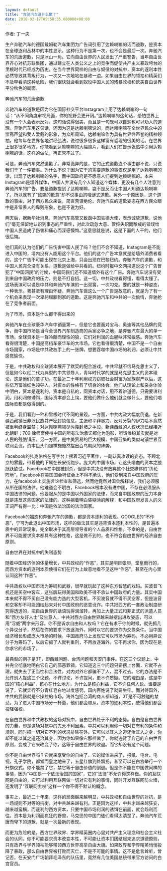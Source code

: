 ```yaml
---
layout: default
title: "奔驰汽车道什么歉？"
date: 2018-02-17T09:58:35.000000+08:00
---
```


作者: 丁一夫

生产奔驰汽车的德国戴姆勒汽车集团为广告词引用了达赖喇嘛的话而道歉，是资本在全球逐利丛林中的本性显示。这种行为不是第一次，也不会是最后一次。奔驰汽车的荒唐道歉，只是冰山一角。它向自由世界的人民发出了严重警告，当年自由世界齐心对抗苏联集团，通过建立在人类公义之上的竞争而促使共产主义暴政垮台的里根时代已经成为历史。在当今世界同样的自由与奴役的对抗中，资本的逐利本性必然导致其背叛行为，一次又一次地站在暴政一边。如果自由世界的领袖和精英们不及早看清这种危险，我们很快就会看到奴役中国人民的残暴政权和欧美自由世界平分秋色的局面。

奔驰汽车的荒唐道歉

奔驰汽车的道歉是因为它在国际社交平台Instagram上用了达赖喇嘛的一句话：“从不同角度审视局面，你的视野会更开阔。”达赖喇嘛的这句话，恐怕世界上没有一个人会表示反对。这句话说得很美，而且是一句既可以自勉也可以劝人的道理。奔驰汽车用这句话，还因为这是达赖喇嘛说的，而达赖喇嘛在全世界民众中的崇高声望和受人爱戴的形象，为众所周知。达赖喇嘛作为具有世界性声誉的精神领袖，他每年在世界各地讲经弘法，说过很多很多这样富有哲理的很美的话。在世界上很多很多地方，你能看到达赖喇嘛的大幅照片，看到人们在告示张贴中引用达赖喇嘛的话。这样的做法，再正常不过了。

可是，奔驰汽车突然道歉了。非常诡异的是，它的正式道歉连个事由都不说，只说我们干了一件错事。为什么不说？因为它干的需要道歉的事仅仅是用了达赖喇嘛的话，出现了达赖喇嘛的名字，而中国政府是不愿意人们提到达赖喇嘛的。本来Instagram是墙外媒体，中国人并没有几个人知道这个媒体，更没有几个人注意到奔驰汽车的广告，要是道歉提到了达赖喇嘛，岂不是反而让中国人知道达赖喇嘛了。所以就有了“诚挚的歉意”却不说事由的哑谜式道歉。另外一个原因是，这个道歉的事由，对于西方民众来说，简直荒谬绝伦。奔驰汽车的道歉姿态在西方民众眼中是非常丢人的卑贱形象，也是不说为好。

两天后，据新华社消息，奔驰汽车高管又致函中国驻德大使，表示诚挚道歉，说他们“毫无保留地认识到事态的严重性，对此次疏忽大意、管控失职而酿成的错误给中国人民造成了伤害和痛心而深感懊悔。”这意思就是说，这是下面的人干的，他们很后悔。

他们真的认为他们的广告伤害中国人民了吗？他们不会不知道，Instagram是不能进入中国的，墙内没有人能用这个平台。他们的这个广告本意就是给墙外消费者看的，这个广告不可能出现在北京上海，只会出现在巴黎纽约。奔驰汽车的道歉，和中国人民完全没有关系。道歉是做给中共看的。纽约时报中文网报道说这个广告冒犯了“中国网民”的时候，中国网民们还不知道墙外有这个广告。奔驰汽车说没有受到来自中国政府的压力，则是不打自招。这一切，中共政权看得懂，看得太懂了。这场表演可以说是中共和奔驰汽车演的一出双簧，一次勾兑。要的就是一种姿态，一种表示。我甚至有理由怀疑，奔驰汽车做这么一个广告是故意的，就是为了有一个机会来表现一次卑躬屈膝到家的道歉。这是奔驰汽车和中共的一次偷情，奔驰抢在了竞争者前面。

为了市场，资本是什么都干得出来的

奔驰汽车在全球豪华汽车中销量第一，但是它也要面对宝马、奥迪等其他品牌的竞争，而中国市场是当今全世界汽车制造商的兵家必争之地，是奔驰汽车最大的单一市场。全球资本是一群冷酷而理性的狼，它们对利润的血腥味非常敏感。奔驰汽车看得很清楚，中国是高档车豪华车的大市场。它也看得很清楚，中国不是一个自由市场国家，市场是中共政权手上的一张牌，想要吞噬中国市场的利润，必须让中共感觉愉快。

于是，中共政权和全球资本展开了默契的配合游戏。中共早就不信马克思主义了，但是如今以红二代为典型的中共领导人，青年时代学的就是马克思主义的资本理论，这是他们的童子功。在最近二十年利用权力窃取社会财富为家族财产以后，这些亿万富翁红色领导人，对资本的性格有了切身的体会。他们从理论上和亲身体验中明白，资本是逐利的，资本是自私的，同资本对话，用不着讲道德，只需要讲利润。用利润做诱饵，国际资本都会上钩，要他们做什么他们就会做什么，要他们唱国际歌都是做得到的。

于是，我们看到一种和里根时代不同的景观。一方面，中共内政大幅度倒退，在新疆西藏镇压非汉民族并严密封锁信息，主张和平非暴力、反对分裂的伊力哈木竟然被重判终身监禁；对达赖喇嘛竭尽污蔑封堵之手段，新疆西藏的人权状况已经接近北朝鲜；709 律师案使得中国的所有法治承诺都化为泡影，所谓维稳其实就是对人民的残酷镇压。另一方面，是中美贸易的巨大规模，中国召集的类似乌镇世界互联网会议，资本巨头们照样施施然摆出百鸟朝凤的阵势。

Facebook的扎克伯格在写字台上摆着习近平著作，一副认真攻读的姿态。不顾北京的雾霾，带着他的下属在长安街跑步。庞大的中国市场，让这头嗜血的资本之狼跃跃欲试。Facebook在中国被封杀，但是中共决没有放弃这个社交媒体的“舆论阵地”。Facebook在美国国会听证会上不得不承认，他们受到来自中国政府的压力，在facebook上实施言论检查和筛选，然而他竟然对国会解释说，我们必须服从所在国的法律。他难道会不明白，Facebook根本没有进中国，不存在必须服从中国法律的问题，他要服从的是中国以外国家的法律，而来自中国政府的压力本身就是违反这些国家的法律的。这种揣着明白装糊涂的解释，和中国政府发言人的义正词严有得一比：中国是依法治国的法治国家。

Facebook的媚态和奔驰汽车的道歉，都是资本逐利的表现。GOOGLE的“不作恶”，宁可为此退出中国市场，这样的做法其实是违背资本逐利本性的，是普遍本质中的异常现象，完全取决于其高层领导者的个人品质和性格。不幸的是，自由世界不可能要求资本都具有这种性格，这是做不到的，也不符合自由世界的经济自由原则。

自由世界在对抗中的失利态势

随着中国经济体的体量增长，中共政权的“作恶”，其实是明目张胆，堂皇而行的，而西方资本的逐利本质使得它们在行为上故意地看不见这种“作恶”，甚至在内心里认同这种“作恶”。

中共政权以中国市场为筹码和武器，很早就玩起了这种东方智慧的戏码。买波音飞机还是买空中客车，这张牌玩得美国和欧美不得不承认中国政府的力量。其实中国本来就不得不买自己没有能力造的大型客机，不买波音就不得不买空客，但是波音和空客却不可能团结起来对付中国政府的恶意讹诈。中共把西方的一套政治制度研究得透透的，把自由世界的话语玩得滴溜转，再加上大量正式和非正式的派遣人员和“西方友好人士”及生意人，中共对西方自由世界越来越摆出进攻姿态，可以用“淫威”两字来形容。你不是诉求自由和人权吗？它在有求于你的时候，就先抓几个异议分子，然后在你的要求下放逐海外，同时以它的要求作为交换条件。当中国经济增长形成庞大市场的时候，中国政府马上发现它可以市场为筹码，不必用异议分子为筹码了，以后它抓了人就判重刑，不再放逐海外。它不再求你，因为现在是你求它的市场了。

最典型的例子是3T，即西藏问题、台湾问题和天安门事件。在这三个议题上，中共完全彻底地明白它自己的邪恶罪错，它知道这三个问题只要摆上台面，它就不占理，就失去了正当性和合法性，对内对外它都骗不了人，混不过去。它的办法是不允许别人提这三个议题，不许讨论，不许提问，更不许质疑。它的理由是，这是中国的“核心利益”，核心在什么地方，为什么是核心利益，它不许任何人说。谁要是说了，它就实行不分青红皂白地过度惩罚。国内百姓说了就要坐牢。而对待国外，中共的武器就是它操控的市场。海外包括台湾的商人都知道，3T是不可触碰的禁忌。为了进入中国市场分一杯羹，他们都会顺从，资本的逐利本性，使得他们都会投降强权。

在自由世界和中共政权的这场对抗中，自由世界处于不利的态势。自由是自由世界的力量，却是这场对抗中的先天不利因素。中共可以利用你一切对它有利的条件和规则，同时把一切对它不利的状况排除在外。它可以以其人之道还治其人之身，你却不能以其之道还治其身，因为你如果像它那样做了，你就违背了自己的自由世界原则，变成了它来改变了你，这等于自由世界的败退。而它却没有这个问题。

你不是自由世界吗？它就来享受你的自由了。它的媒体进来了，报纸、电台、电视，孔子学院，都堂而皇之地来了，五星红旗到处飘扬，甚至可以在白宫举行一个升旗仪式。你不能禁了它，禁它等于自由价值的倒退。但是你不能在中国做同样的事情，因为“中国是一个依法治国的国家”，它的“法律”不允许你这样做。你的互联网是自由的，它可以利用互联网做一切对它有利的事情，同时开发互联网防火墙，还发明了“互联网主权”这样一个你不得不默认的概念。

事实上，最近二十年来，这样的局面越来越明显，中共政权和自由世界的对抗，是一场规则不对等的抗衡，对中共越来越有利。正是因为这样，中共才越来越狂妄，越来越蛮横，而逐利的西方资本，只要中国市场利润的诱饵在前面，就会趋利而往。资本是为利润而疯狂的野兽，马克思的中国门徒们看得太清楚了。奔驰汽车荒唐而卑下的道歉，就是一次最新的表现。

而更为危险的是，西方世界政界、学界精英圈内心里对共产主义理念和社会主义社会的认同。你不可能要求资本改变本性，不可能让资本们团结起来追求道德原则，只有政界与学界领袖能够带领西方世界高举自由大旗。如果政界和学界精英悄悄投降了暴政，那么自由世界被打败而灭亡，不是不可能的事情。这不是危言耸听，曾记否，在天安门广场朝拜毛泽东的队伍里，竟然有几位美国总统带来官方访问的白宫官员。


